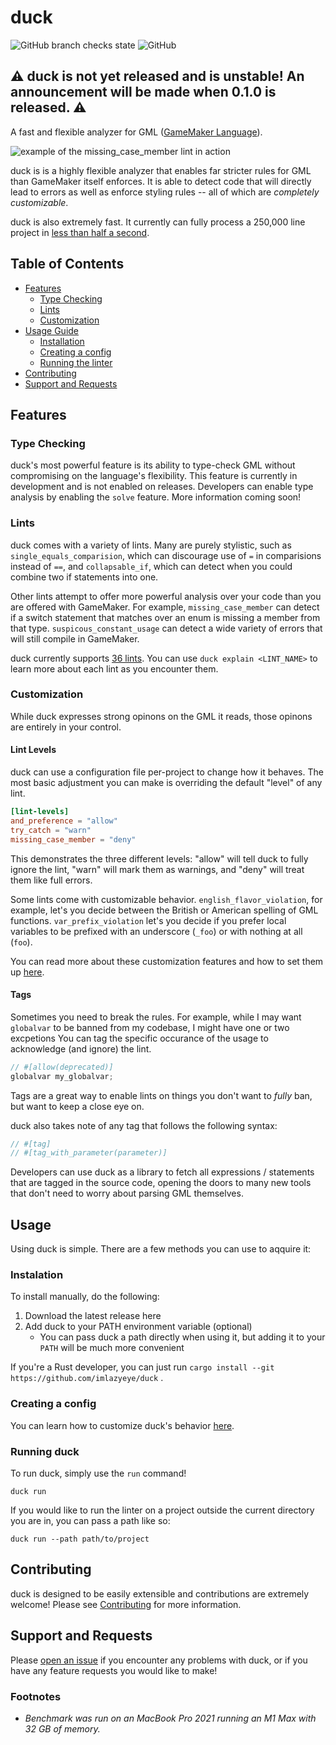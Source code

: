 # duck

![GitHub branch checks state](https://img.shields.io/github/workflow/status/imlazyeye/duck/duck%20Test?label=test)
![GitHub](https://img.shields.io/badge/license-MIT-green)

## ⚠️ duck is not yet released and is unstable! An announcement will be made when 0.1.0 is released. ⚠️

A fast and flexible analyzer for GML ([GameMaker Language](https://manual.yoyogames.com/#t=Content.html)).

![example of the missing_case_member lint in action](https://i.imgur.com/i3b6sH1.jpg)


duck is is a highly flexible analyzer that enables far stricter rules for GML than GameMaker itself enforces. It is able to detect code that will directly lead to errors as well as enforce styling rules -- all of which are _completely customizable_.

duck is also extremely fast. It currently can fully process a 250,000 line project in [less than half a second](#footnotes).

## Table of Contents

- [Features](#features)
  - [Type Checking](#type-checking)
  - [Lints](#lints)
  - [Customization](#customization)
- [Usage Guide](#usage-guide)
  - [Installation](#instalation)
  - [Creating a config](#creataing-a-config)
  - [Running the linter](#running-the-linter)
- [Contributing](#contributing)
- [Support and Requests](#support-and-requests)

## Features

### Type Checking

duck's most powerful feature is its ability to type-check GML without compromising on the language's flexibility. This feature is currently in development and is not enabled on releases. Developers can enable type analysis by enabling the `solve` feature. More information coming soon!

### Lints

duck comes with a variety of lints. Many are purely stylistic, such as `single_equals_comparision`, which can discourage use of `=` in comparisions instead of `==`, and `collapsable_if`, which can detect when you could combine two if statements into one.

Other lints attempt to offer more powerful analysis over your code than you are offered with GameMaker. For example, `missing_case_member` can detect if a switch statement that matches over an enum is missing a member from that type. `suspicous_constant_usage` can detect a wide variety of errors that will still compile in GameMaker.

duck currently supports [36 lints](LINTS.md). You can use `duck explain <LINT_NAME>` to learn more about each lint as you encounter them.

### Customization

While duck expresses strong opinons on the GML it reads, those opinons are entirely in your control.

#### Lint Levels

duck can use a configuration file per-project to change how it behaves. The most basic adjustment you can make is overriding the default "level" of any lint.

```toml
[lint-levels]
and_preference = "allow"
try_catch = "warn"
missing_case_member = "deny"
```

This demonstrates the three different levels: "allow" will tell duck to fully ignore the lint, "warn" will mark them as warnings, and "deny" will treat them like full errors.

Some lints come with customizable behavior. `english_flavor_violation`, for example, let's you decide between the British or American spelling of GML functions. `var_prefix_violation` let's you decide if you prefer local variables to be prefixed with an underscore (`_foo`) or with nothing at all (`foo`).

You can read more about these customization features and how to set them up [here](CONFIGURATION.md).

#### Tags

Sometimes you need to break the rules. For example, while I may want `globalvar` to be banned from my codebase, I might have one or two excpetions You can tag the specific occurance of the usage to acknowledge (and ignore) the lint.

```js
// #[allow(deprecated)]
globalvar my_globalvar;
```

Tags are a great way to enable lints on things you don't want to _fully_ ban, but want to keep a close eye on.

duck also takes note of any tag that follows the following syntax:

```js
// #[tag]
// #[tag_with_parameter(parameter)]
```

Developers can use duck as a library to fetch all expressions / statements that are tagged in the source code, opening the doors to many new tools that don't need to worry about parsing GML themselves.

## Usage

Using duck is simple. There are a few methods you can use to aqquire it:

### Instalation

To install manually, do the following:

1. Download the latest release here
2. Add duck to your PATH environment variable (optional)
   - You can pass duck a path directly when using it, but adding it to your `PATH` will be much more convenient

If you're a Rust developer, you can just run `cargo install --git https://github.com/imlazyeye/duck` .

### Creating a config

You can learn how to customize duck's behavior [here](CONFIGURATION.md).

### Running duck

To run duck, simply use the `run` command!

```
duck run
```

If you would like to run the linter on a project outside the current directory you are in, you can pass a path like so:

```
duck run --path path/to/project
```

## Contributing

duck is designed to be easily extensible and contributions are extremely welcome! Please see [Contributing](CONTRIBUTING.md) for more information.

## Support and Requests

Please [open an issue](https://github.com/imlazyeye/duck/issues) if you encounter any problems with duck, or if you have any feature requests you would like to make!

### Footnotes

- _Benchmark was run on an MacBook Pro 2021 running an M1 Max with 32 GB of memory._
